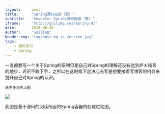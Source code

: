 ```yaml
---
layout:     post
title:      "Spring源码阅读（零）"
subtitle:   "Keynote: Spring源码阅读（零）"
iframe:     "http://guiling.xyz/Spring-0/"
date:       2019-08-20
author:     "Guiling"
header-img: "img/post-bg-js-version.jpg"
tags:
    - 源码学习
    - Spring
---
```


一直都想写一个关于Spring的系列但是自己对Spring的理解还没有达到炉火纯青的地步，迟迟不敢下手，之所以在这时候下定决心去写是想要接着写博客的机会来提升自己对Spring的认识。

    话不多说先上图

![](C:\Users\Administrator\Desktop\upload\2018\12\3jjgq1mqjsj2brmfo1tdlp22vv.png)

此图是基于源码的阅读所画的Spring容器的创建过程图。